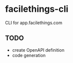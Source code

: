 # facilethings-cli

CLI for app.facilethings.com

## TODO

- create OpenAPI definition
- code generation
